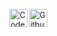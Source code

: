 
[<img align="left" alt="CodeWars: anonguy" width="32px" src="https://cdn.jsdelivr.net/npm/simple-icons@3/icons/codewars.svg" />][codewars]
[<img align="left" alt="Github Gists: anonguy" width="32px" src="https://cdn.jsdelivr.net/npm/simple-icons@3/icons/github.svg" />][github-gist]

[codewars]: https://www.codewars.com/users/AnonGuy
[github-gist]: https://gist.github.com/anonguy
